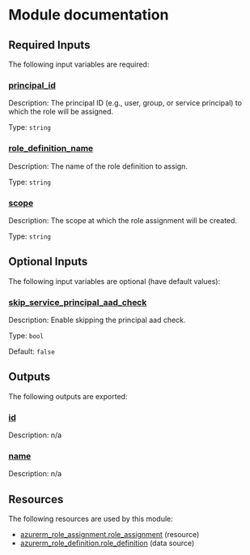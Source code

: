 # Module documentation

## Required Inputs

The following input variables are required:

### <a name="input_principal_id"></a> [principal\_id](#input\_principal\_id)

Description: The principal ID (e.g., user, group, or service principal) to which the role will be assigned.

Type: `string`

### <a name="input_role_definition_name"></a> [role\_definition\_name](#input\_role\_definition\_name)

Description: The name of the role definition to assign.

Type: `string`

### <a name="input_scope"></a> [scope](#input\_scope)

Description: The scope at which the role assignment will be created.

Type: `string`

## Optional Inputs

The following input variables are optional (have default values):

### <a name="input_skip_service_principal_aad_check"></a> [skip\_service\_principal\_aad\_check](#input\_skip\_service\_principal\_aad\_check)

Description: Enable skipping the principal aad check.

Type: `bool`

Default: `false`

## Outputs

The following outputs are exported:

### <a name="output_id"></a> [id](#output\_id)

Description: n/a

### <a name="output_name"></a> [name](#output\_name)

Description: n/a
## Resources

The following resources are used by this module:

- [azurerm_role_assignment.role_assignment](https://registry.terraform.io/providers/hashicorp/azurerm/latest/docs/resources/role_assignment) (resource)
- [azurerm_role_definition.role_definition](https://registry.terraform.io/providers/hashicorp/azurerm/latest/docs/data-sources/role_definition) (data source)
